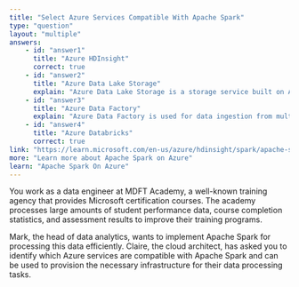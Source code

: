 ```yaml
---
title: "Select Azure Services Compatible With Apache Spark"
type: "question"
layout: "multiple"
answers:
    - id: "answer1"
      title: "Azure HDInsight"
      correct: true
    - id: "answer2"
      title: "Azure Data Lake Storage"
      explain: "Azure Data Lake Storage is a storage service built on Azure Blob Storage for cost-effective data storage with HDFS compatibility, but it's not a processing service that runs Apache Spark."
    - id: "answer3"
      title: "Azure Data Factory"
      explain: "Azure Data Factory is used for data ingestion from multiple sources but does not provide Apache Spark processing capabilities."
    - id: "answer4"
      title: "Azure Databricks"
      correct: true
link: "https://learn.microsoft.com/en-us/azure/hdinsight/spark/apache-spark-overview"
more: "Learn more about Apache Spark on Azure"
learn: "Apache Spark On Azure"
---
```


You work as a data engineer at MDFT Academy, a well-known training agency that provides Microsoft certification courses. The academy processes large amounts of student performance data, course completion statistics, and assessment results to improve their training programs.

Mark, the head of data analytics, wants to implement Apache Spark for processing this data efficiently. Claire, the cloud architect, has asked you to identify which Azure services are compatible with Apache Spark and can be used to provision the necessary infrastructure for their data processing tasks.